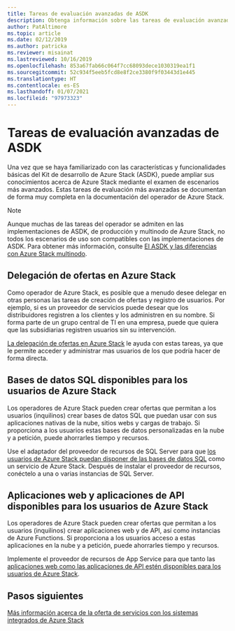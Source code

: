 ```yaml
---
title: Tareas de evaluación avanzadas de ASDK
description: Obtenga información sobre las tareas de evaluación avanzadas del Kit de desarrollo de Azure Stack (ASDK).
author: PatAltimore
ms.topic: article
ms.date: 02/12/2019
ms.author: patricka
ms.reviewer: misainat
ms.lastreviewed: 10/16/2019
ms.openlocfilehash: 853a67fab66c064f7cc68093dece1030319ea1f1
ms.sourcegitcommit: 52c934f5eeb5fcd8e8f2ce3380f9f03443d1e445
ms.translationtype: HT
ms.contentlocale: es-ES
ms.lasthandoff: 01/07/2021
ms.locfileid: "97973323"
---
```

# <a name="advanced-asdk-evaluation-tasks"></a>Tareas de evaluación avanzadas de ASDK
Una vez que se haya familiarizado con las características y funcionalidades básicas del Kit de desarrollo de Azure Stack (ASDK), puede ampliar sus conocimientos acerca de Azure Stack mediante el examen de escenarios más avanzados. Estas tareas de evaluación más avanzadas se documentan de forma muy completa en la documentación del operador de Azure Stack.

> [!NOTE]
> Aunque muchas de las tareas del operador se admiten en las implementaciones de ASDK, de producción y multinodo de Azure Stack, no todos los escenarios de uso son compatibles con las implementaciones de ASDK. Para obtener más información, consulte [El ASDK y las diferencias con Azure Stack multinodo](asdk-what-is.md#asdk-and-multi-node-azure-stack-hub-differences).

## <a name="delegate-offers-in-azure-stack"></a>Delegación de ofertas en Azure Stack
Como operador de Azure Stack, es posible que a menudo desee delegar en otras personas las tareas de creación de ofertas y registro de usuarios. Por ejemplo, si es un proveedor de servicios puede desear que los distribuidores registren a los clientes y los administren en su nombre. Si forma parte de un grupo central de TI en una empresa, puede que quiera que las subsidiarias registren usuarios sin su intervención.

[La delegación de ofertas en Azure Stack](../operator/azure-stack-delegated-provider.md) le ayuda con estas tareas, ya que le permite acceder y administrar mas usuarios de los que podría hacer de forma directa.

## <a name="make-sql-databases-available-to-your-azure-stack-users"></a>Bases de datos SQL disponibles para los usuarios de Azure Stack
Los operadores de Azure Stack pueden crear ofertas que permitan a los usuarios (inquilinos) crear bases de datos SQL que puedan usar con sus aplicaciones nativas de la nube, sitios webs y cargas de trabajo. Si proporciona a los usuarios estas bases de datos personalizadas en la nube y a petición, puede ahorrarles tiempo y recursos.

Use el adaptador del proveedor de recursos de SQL Server para que [los usuarios de Azure Stack puedan disponer de las bases de datos SQL](../operator/azure-stack-sql-resource-provider.md) como un servicio de Azure Stack. Después de instalar el proveedor de recursos, conéctelo a una o varias instancias de SQL Server.

## <a name="make-web-and-api-apps-available-to-your-azure-stack-users"></a>Aplicaciones web y aplicaciones de API disponibles para los usuarios de Azure Stack
Los operadores de Azure Stack pueden crear ofertas que permitan a los usuarios (inquilinos) crear aplicaciones web y de API, así como instancias de Azure Functions. Si proporciona a los usuarios acceso a estas aplicaciones en la nube y a petición, puede ahorrarles tiempo y recursos.

Implemente el proveedor de recursos de App Service para que tanto las [aplicaciones web como las aplicaciones de API estén disponibles para los usuarios de Azure Stack](../operator/azure-stack-app-service-overview.md).

## <a name="next-steps"></a>Pasos siguientes

[Más información acerca de la oferta de servicios con los sistemas integrados de Azure Stack](../operator/service-plan-offer-subscription-overview.md)
